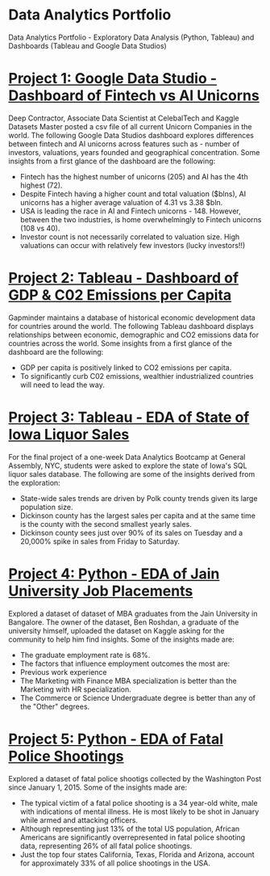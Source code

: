 # Data Analytics Portfolio
Data Analytics Portfolio - Exploratory Data Analysis (Python, Tableau) and Dashboards (Tableau and Google Data Studios)

# [Project 1: Google Data Studio - Dashboard of Fintech vs AI Unicorns](https://datastudio.google.com/s/qmprAyzjoY0)
Deep Contractor, Associate Data Scientist at CelebalTech and Kaggle Datasets Master posted a csv file of all current Unicorn Companies in the world. The following Google Data Studios dashboard explores differences between fintech and AI unicorns across features such as - number of investors, valuations, years founded and geographical concentration. Some insights from a first glance of the dashboard are the following: 
* Fintech has the highest number of unicorns (205) and AI has the 4th highest (72).
* Despite Fintech having a higher count and total valuation ($blns), AI unicorns has a higher average valuation of 4.31 vs 3.38 $bln.
* USA is leading the race in AI and Fintech unicorns - 148. However, between the two industries, is home overwhelmingly to Fintech unicorns (108 vs 40).
* Investor count is not necessarily correlated to valuation size. High valuations can occur with relatively few investors (lucky investors!!)

# [Project 2: Tableau - Dashboard of GDP & C02 Emissions per Capita](https://public.tableau.com/profile/alex.h#!/vizhome/CapitaxCO2Dashboard/Dashboard)
Gapminder maintains a database of historical economic development data for countries around the world. The following Tableau dashboard displays relationships between  economic, demographic and CO2 emissions data for countries across the world. Some insights from a first glance of the dashboard are the following: 
* GDP per capita is positively linked to CO2 emissions per capita.
* To significantly curb C02 emissions, wealthier industrialized countries will need to lead the way.

# [Project 3: Tableau - EDA of State of Iowa Liquor Sales](https://public.tableau.com/profile/alex.h#!/vizhome/iowa_liquor/Story2)
For the final project of a one-week Data Analytics Bootcamp at General Assembly, NYC, students were asked to explore the state of Iowa's SQL liquor sales database. The following are some of the insights derived from the exploration:
* State-wide sales trends are driven by Polk county trends given its large population size. 
* Dickinson county has the largest sales per capita and at the same time is the county with the second smallest yearly sales.
* Dickinson county sees just over 90% of its sales on Tuesday and a 20,000% spike in sales from Friday to Saturday. 

# [Project 4: Python - EDA of Jain University Job Placements](https://github.com/AlexHumpert/EDA_Jain_University_Placements)
Explored a dataset of dataset of MBA graduates from the Jain University in Bangalore. The owner of the dataset, Ben Roshdan, a graduate of the university himself, uploaded the dataset on Kaggle asking for the community to help him find insights. Some of the insights made are:
* The graduate employment rate is 68%. 
* The factors that influence employment outcomes the most are: 
 * Previous work experience
 * The Marketing with Finance MBA specialization is better than the Marketing with HR specialization. 
 * The Commerce or Science Undergraduate degree is better than any of the "Other" degrees. 

# [Project 5: Python - EDA of Fatal Police Shootings](https://github.com/AlexHumpert/EDA_Fatal_Police_Shootings)
Explored a dataset of fatal police shootigs collected by the Washington Post since January 1, 2015. Some of the insights made are:
* The typical victim of a fatal police shooting is a 34 year-old white, male with indications of mental illness. He is most likely to be shot in January while armed and attacking officers.
* Although representing just 13% of the total US population, African Americans are significantly overrepresented in fatal police shooting data, representing 26% of all fatal police shootings.
* Just the top four states California, Texas, Florida and Arizona, account for approximately 33% of all police shootings in the USA. 





